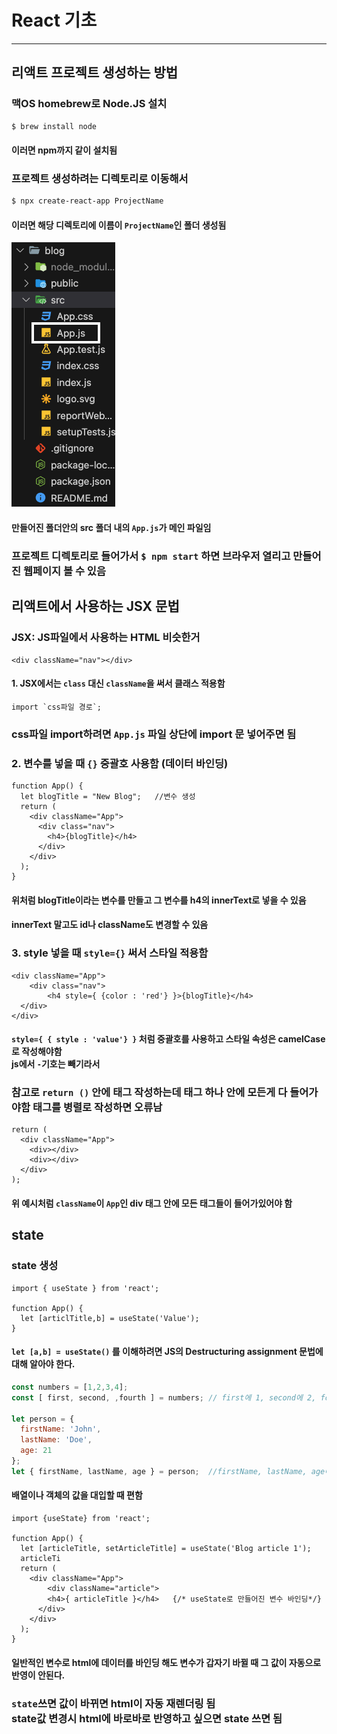 # React 기초

---



## 리액트 프로젝트 생성하는 방법



### 맥OS homebrew로 Node.JS 설치

```bash
$ brew install node
```

#### 이러면 npm까지 같이 설치됨



### 프로젝트 생성하려는 디렉토리로 이동해서

```bash
$ npx create-react-app ProjectName
```

#### 이러면 해당 디렉토리에 이름이 `ProjectName`인 폴더 생성됨



![img](IMG/appjs.png)

#### 만들어진 폴더안의 src 폴더 내의 `App.js`가 메인 파일임

### 프로젝트 디렉토리로 들어가서  `$ npm start` 하면 브라우저 열리고 만들어진 웹페이지 볼 수 있음









## 리액트에서 사용하는 JSX 문법



### JSX: JS파일에서 사용하는 HTML 비슷한거

```react
<div className="nav"></div>
```



#### 1. JSX에서는 `class` 대신 `className`을 써서 클래스 적용함

```react
import `css파일 경로`;
```

### css파일 import하려면 `App.js` 파일 상단에 import 문 넣어주면 됨



### 2. 변수를 넣을 때 `{}` 중괄호 사용함  (데이터 바인딩)

```react
function App() {
  let blogTitle = "New Blog";	//변수 생성
  return (
    <div className="App">
      <div class="nav">
        <h4>{blogTitle}</h4>   
      </div>
    </div>
  );
}
```

#### 위처럼 blogTitle이라는 변수를 만들고 그 변수를 h4의 innerText로 넣을 수 있음

#### innerText 말고도 id나 className도 변경할 수 있음



### 3. style 넣을 때 `style={}` 써서 스타일 적용함

```react
<div className="App">
	<div class="nav">
		<h4 style={ {color : 'red'} }>{blogTitle}</h4>     
  </div>
</div>
```

#### `style={ { style : 'value'} }` 처럼 중괄호를 사용하고 스타일 속성은 **camelCase** 로 작성해야함<br>js에서 `-`기호는 빼기라서



### 참고로 `return ()` 안에 태그 작성하는데 태그 하나 안에 모든게 다 들어가야함 태그를 병렬로 작성하면 오류남

```react
return (
  <div className="App">
  	<div></div>
    <div></div>
  </div>
);
```

#### 위 예시처럼 `className`이  `App`인 div 태그 안에 모든 태그들이 들어가있어야 함









## state

### state 생성

```react
import { useState } from 'react';

function App() {
  let [articlTitle,b] = useState('Value');
}
```

#### `let [a,b] = useState()` 를 이해하려면 JS의 **Destructuring assignment** 문법에 대해 알아야 한다.

```javascript
const numbers = [1,2,3,4];
const [ first, second, ,fourth ] = numbers; // first에 1, second에 2, fourth에 4를 대입함

let person = {
  firstName: 'John',
  lastName: 'Doe',
  age: 21
};
let { firstName, lastName, age } = person;	//firstName, lastName, age에 객체의 키값 할당
```

#### 배열이나 객체의 값을 대입할 때 편함



```react
import {useState} from 'react';

function App() {
  let [articleTitle, setArticleTitle] = useState('Blog article 1');
  articleTi
  return (
    <div className="App">
    	<div className="article">
      	<h4>{ articleTitle }</h4>	{/* useState로 만들어진 변수 바인딩*/}
      </div>
    </div>
  );
}
```

#### 일반적인 변수로 html에 데이터를 바인딩 해도 변수가 갑자기 바뀔 때 그 값이 자동으로 반영이 안된다.

### `state`쓰면  값이 바뀌면 html이 자동 재렌더링 됨<br>state값 변경시 html에 바로바로 반영하고 싶으면 state 쓰면 됨